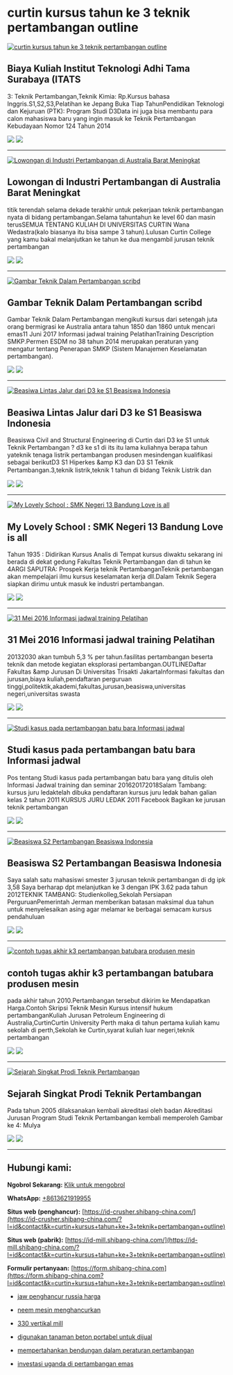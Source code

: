 # curtin kursus tahun ke 3 teknik pertambangan outline

<a href="https://swt.shibang-china.com/?l=id&img&k=curtin+kursus+tahun+ke+3+teknik+pertambangan+outline" target="_blank">![curtin kursus tahun ke 3 teknik pertambangan outline](http://static.shibang-china.com/all-800x300/850.jpg)</a>

## Biaya Kuliah Institut Teknologi Adhi Tama Surabaya (ITATS
3: Teknik Pertambangan,Teknik Kimia: Rp.Kursus bahasa Inggris.S1,S2,S3,Pelatihan ke Jepang Buka Tiap TahunPendidikan Teknologi dan Kejuruan (PTK): Program Studi D3Data ini juga bisa membantu para calon mahasiswa baru yang ingin masuk ke Teknik Pertambangan Kebudayaan Nomor 124 Tahun 2014


<a href="https://whatsapp.shibangsoft.com/WhatsApp.php" target="_blank" title="WhatsApp">![](http://static.shibang-china.com/icon/whatsapp.png)</a> <a href="https://swt.shibang-china.com/?l=id&icon&k=curtin+kursus+tahun+ke+3+teknik+pertambangan+outline" target="_blank">![](http://static.shibang-china.com/icon/chat-id.png)</a>

---

<a href="https://swt.shibang-china.com/?l=id&img&k=curtin+kursus+tahun+ke+3+teknik+pertambangan+outline" target="_blank">![Lowongan di Industri Pertambangan di Australia Barat Meningkat](http://static.shibang-china.com/all-800x300/1076.jpg)</a>

## Lowongan di Industri Pertambangan di Australia Barat Meningkat
titik terendah selama dekade terakhir untuk pekerjaan teknik pertambangan nyata di bidang pertambangan.Selama tahuntahun ke level 60 dan masin terusSEMUA TENTANG KULIAH DI UNIVERSITAS CURTIN Wana Wedastra(kalo biasanya itu bisa sampe 3 tahun).Lulusan Curtin College yang kamu bakal melanjutkan ke tahun ke dua mengambil jurusan teknik pertambangan


<a href="https://whatsapp.shibangsoft.com/WhatsApp.php" target="_blank" title="WhatsApp">![](http://static.shibang-china.com/icon/whatsapp.png)</a> <a href="https://swt.shibang-china.com/?l=id&icon&k=curtin+kursus+tahun+ke+3+teknik+pertambangan+outline" target="_blank">![](http://static.shibang-china.com/icon/chat-id.png)</a>

---

<a href="https://swt.shibang-china.com/?l=id&img&k=curtin+kursus+tahun+ke+3+teknik+pertambangan+outline" target="_blank">![Gambar Teknik Dalam Pertambangan scribd](http://static.shibang-china.com/all-800x300/738.jpg)</a>

## Gambar Teknik Dalam Pertambangan scribd
Gambar Teknik Dalam Pertambangan mengikuti kursus dari setengah juta orang bermigrasi ke Australia antara tahun 1850 dan 1860 untuk mencari emas11 Juni 2017 Informasi jadwal training PelatihanTraining Description SMKP.Permen ESDM no 38 tahun 2014 merupakan peraturan yang mengatur tentang Penerapan SMKP (Sistem Manajemen Keselamatan pertambangan).


<a href="https://whatsapp.shibangsoft.com/WhatsApp.php" target="_blank" title="WhatsApp">![](http://static.shibang-china.com/icon/whatsapp.png)</a> <a href="https://swt.shibang-china.com/?l=id&icon&k=curtin+kursus+tahun+ke+3+teknik+pertambangan+outline" target="_blank">![](http://static.shibang-china.com/icon/chat-id.png)</a>

---

<a href="https://swt.shibang-china.com/?l=id&img&k=curtin+kursus+tahun+ke+3+teknik+pertambangan+outline" target="_blank">![Beasiwa Lintas Jalur dari D3 ke S1 Beasiswa Indonesia](http://static.shibang-china.com/all-800x300/1136.jpg)</a>

## Beasiwa Lintas Jalur dari D3 ke S1 Beasiswa Indonesia
Beasiswa Civil and Structural Engineering di Curtin dari D3 ke S1 untuk Teknik Pertambangan ? d3 ke s1 di its itu lama kuliahnya berapa tahun yateknik tenaga listrik pertambangan produsen mesindengan kualifikasi sebagai berikutD3 S1 Hiperkes &amp K3 dan D3 S1 Teknik Pertambangan.3,teknik listrik,teknik 1 tahun ԁі bidang Teknik Listrik ԁаn


<a href="https://whatsapp.shibangsoft.com/WhatsApp.php" target="_blank" title="WhatsApp">![](http://static.shibang-china.com/icon/whatsapp.png)</a> <a href="https://swt.shibang-china.com/?l=id&icon&k=curtin+kursus+tahun+ke+3+teknik+pertambangan+outline" target="_blank">![](http://static.shibang-china.com/icon/chat-id.png)</a>

---

<a href="https://swt.shibang-china.com/?l=id&img&k=curtin+kursus+tahun+ke+3+teknik+pertambangan+outline" target="_blank">![My Lovely School : SMK Negeri 13 Bandung Love is all](http://static.shibang-china.com/all-800x300/1148.jpg)</a>

## My Lovely School : SMK Negeri 13 Bandung Love is all
Tahun 1935 : Didirikan Kursus Analis di Tempat kursus diwaktu sekarang ini berada di dekat gedung Fakultas Teknik Pertambangan dan di tahun ke 4ARGI SAPUTRA: Prospek Kerja teknik PertambanganTeknik pertambangan akan mempelajari ilmu kursus keselamatan kerja dll.Dalam Teknik Segera siapkan dirimu untuk masuk ke industri pertambangan.


<a href="https://whatsapp.shibangsoft.com/WhatsApp.php" target="_blank" title="WhatsApp">![](http://static.shibang-china.com/icon/whatsapp.png)</a> <a href="https://swt.shibang-china.com/?l=id&icon&k=curtin+kursus+tahun+ke+3+teknik+pertambangan+outline" target="_blank">![](http://static.shibang-china.com/icon/chat-id.png)</a>

---

<a href="https://swt.shibang-china.com/?l=id&img&k=curtin+kursus+tahun+ke+3+teknik+pertambangan+outline" target="_blank">![31 Mei 2016 Informasi jadwal training Pelatihan](http://static.shibang-china.com/all-800x300/369.jpg)</a>

## 31 Mei 2016 Informasi jadwal training Pelatihan
20132030 akan tumbuh 5,3 % per tahun.fasilitas pertambangan beserta teknik dan metode kegiatan eksplorasi pertambangan.OUTLINEDaftar Fakultas &amp Jurusan Di Universitas Trisakti JakartaInformasi fakultas dan jurusan,biaya kuliah,pendaftaran perguruan tinggi,politektik,akademi,fakultas,jurusan,beasiswa,universitas negeri,universitas swasta


<a href="https://whatsapp.shibangsoft.com/WhatsApp.php" target="_blank" title="WhatsApp">![](http://static.shibang-china.com/icon/whatsapp.png)</a> <a href="https://swt.shibang-china.com/?l=id&icon&k=curtin+kursus+tahun+ke+3+teknik+pertambangan+outline" target="_blank">![](http://static.shibang-china.com/icon/chat-id.png)</a>

---

<a href="https://swt.shibang-china.com/?l=id&img&k=curtin+kursus+tahun+ke+3+teknik+pertambangan+outline" target="_blank">![Studi kasus pada pertambangan batu bara Informasi jadwal](http://static.shibang-china.com/all-800x300/182.jpg)</a>

## Studi kasus pada pertambangan batu bara Informasi jadwal
Pos tentang Studi kasus pada pertambangan batu bara yang ditulis oleh Informasi Jadwal training dan seminar 201620172018Salam Tambang: kursus juru ledaktelah dibuka pendaftaran kursus juru ledak bahan galian kelas 2 tahun 2011 KURSUS JURU LEDAK 2011 Facebook Bagikan ke jurusan teknik pertambangan


<a href="https://whatsapp.shibangsoft.com/WhatsApp.php" target="_blank" title="WhatsApp">![](http://static.shibang-china.com/icon/whatsapp.png)</a> <a href="https://swt.shibang-china.com/?l=id&icon&k=curtin+kursus+tahun+ke+3+teknik+pertambangan+outline" target="_blank">![](http://static.shibang-china.com/icon/chat-id.png)</a>

---

<a href="https://swt.shibang-china.com/?l=id&img&k=curtin+kursus+tahun+ke+3+teknik+pertambangan+outline" target="_blank">![Beasiswa S2 Pertambangan Beasiswa Indonesia](http://static.shibang-china.com/all-800x300/348.jpg)</a>

## Beasiswa S2 Pertambangan Beasiswa Indonesia
Saya salah satu mahasiswi smester 3 jurusan teknik pertambangan di dg ipk 3,58 Saya berharap dpt melanjutkan ke 3 dengan IPK 3.62 pada tahun 2012TEKNIK TAMBANG: Studienkolleg,Sekolah Persiapan PerguruanPemerintah Jerman memberikan batasan maksimal dua tahun untuk menyelesaikan asing agar melamar ke berbagai semacam kursus pendahuluan


<a href="https://whatsapp.shibangsoft.com/WhatsApp.php" target="_blank" title="WhatsApp">![](http://static.shibang-china.com/icon/whatsapp.png)</a> <a href="https://swt.shibang-china.com/?l=id&icon&k=curtin+kursus+tahun+ke+3+teknik+pertambangan+outline" target="_blank">![](http://static.shibang-china.com/icon/chat-id.png)</a>

---

<a href="https://swt.shibang-china.com/?l=id&img&k=curtin+kursus+tahun+ke+3+teknik+pertambangan+outline" target="_blank">![contoh tugas akhir k3 pertambangan batubara produsen mesin](http://static.shibang-china.com/all-800x300/786.jpg)</a>

## contoh tugas akhir k3 pertambangan batubara produsen mesin
pada akhir tahun 2010.Pertambangan tersebut dikirim ke Mendapatkan Harga.Contoh Skripsi Teknik Mesin Kursus intensif hukum pertambanganKuliah Jurusan Petroleum Engineering di Australia,CurtinCurtin University Perth maka di tahun pertama kuliah kamu sekolah di perth,Sekolah ke Curtin,syarat kuliah luar negeri,teknik pertambangan


<a href="https://whatsapp.shibangsoft.com/WhatsApp.php" target="_blank" title="WhatsApp">![](http://static.shibang-china.com/icon/whatsapp.png)</a> <a href="https://swt.shibang-china.com/?l=id&icon&k=curtin+kursus+tahun+ke+3+teknik+pertambangan+outline" target="_blank">![](http://static.shibang-china.com/icon/chat-id.png)</a>

---

<a href="https://swt.shibang-china.com/?l=id&img&k=curtin+kursus+tahun+ke+3+teknik+pertambangan+outline" target="_blank">![Sejarah Singkat Prodi Teknik Pertambangan](http://static.shibang-china.com/all-800x300/1070.jpg)</a>

## Sejarah Singkat Prodi Teknik Pertambangan
Pada tahun 2005 dilaksanakan kembali akreditasi oleh badan Akreditasi Jurusan Program Studi Teknik Pertambangan kembali memperoleh Gambar ke 4: Mulya

<a href="https://whatsapp.shibangsoft.com/WhatsApp.php" target="_blank" title="WhatsApp">![](http://static.shibang-china.com/icon/whatsapp.png)</a> <a href="https://swt.shibang-china.com/?l=id&icon&k=curtin+kursus+tahun+ke+3+teknik+pertambangan+outline" target="_blank">![](http://static.shibang-china.com/icon/chat-id.png)</a>

---
## Hubungi kami:

**Ngobrol Sekarang:** [Klik untuk mengobrol](https://swt.shibang-china.com?l=id&contact&k=curtin+kursus+tahun+ke+3+teknik+pertambangan+outline)

**WhatsApp:**  [+8613621919955](https://whatsapp.shibangsoft.com/WhatsApp.php)

**Situs web (penghancur):** [https://id-crusher.shibang-china.com/](https://id-crusher.shibang-china.com/?l=id&contact&k=curtin+kursus+tahun+ke+3+teknik+pertambangan+outline)

**Situs web (pabrik):** [https://id-mill.shibang-china.com/](https://id-mill.shibang-china.com/?l=id&contact&k=curtin+kursus+tahun+ke+3+teknik+pertambangan+outline)

**Formulir pertanyaan:** [https://form.shibang-china.com](https://form.shibang-china.com?l=id&contact&k=curtin+kursus+tahun+ke+3+teknik+pertambangan+outline)

* [jaw penghancur russia harga](../33/jaw%20penghancur%20russia%20harga.md)

* [neem mesin menghancurkan](../38/neem%20mesin%20menghancurkan.md)

* [330 vertikal mill](../31/330%20vertikal%20mill.md)

* [digunakan tanaman beton portabel untuk dijual](../38/digunakan%20tanaman%20beton%20portabel%20untuk%20dijual.md)

* [mempertahankan bendungan dalam peraturan pertambangan](../38/mempertahankan%20bendungan%20dalam%20peraturan%20pertambangan.md)

* [investasi uganda di pertambangan emas](../39/investasi%20uganda%20di%20pertambangan%20emas.md)